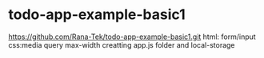 # todo-app-example-basic1
https://github.com/Rana-Tek/todo-app-example-basic1.git
html: form/input
css:media query max-width
creatting app.js folder and local-storage
